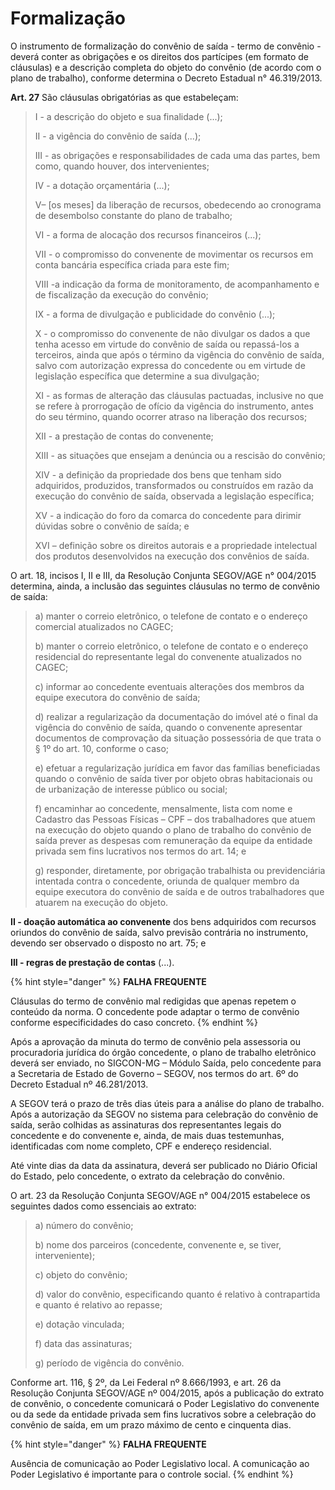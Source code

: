 # Formalização

O instrumento de formalização do convênio de saída - termo de convênio - deverá conter as obrigações e os direitos dos partícipes (em formato de cláusulas) e a descrição completa do objeto do convênio (de acordo com o plano de trabalho), conforme determina o Decreto Estadual n° 46.319/2013.

**Art. 27** São cláusulas obrigatórias as que estabeleçam:

> I - a descrição do objeto e sua finalidade (...);&#x20;
>
> II - a vigência do convênio de saída (...);&#x20;
>
> III - as obrigações e responsabilidades de cada uma das partes, bem como, quando houver, dos intervenientes;&#x20;
>
> IV - a dotação orçamentária (...);&#x20;
>
> V– \[os meses] da liberação de recursos, obedecendo ao cronograma de desembolso constante do plano de trabalho;&#x20;
>
> VI - a forma de alocação dos recursos financeiros (...);&#x20;
>
> VII - o compromisso do convenente de movimentar os recursos em conta bancária específica criada para este fim;&#x20;
>
> VIII -a indicação da forma de monitoramento, de acompanhamento e de fiscalização da execução do convênio;&#x20;
>
> IX - a forma de divulgação e publicidade do convênio (...);&#x20;
>
> X - o compromisso do convenente de não divulgar os dados a que tenha acesso em virtude do convênio de saída ou repassá-los a terceiros, ainda que após o término da vigência do convênio de saída, salvo com autorização expressa do concedente ou em virtude de legislação específica que determine a sua divulgação;&#x20;
>
> XI - as formas de alteração das cláusulas pactuadas, inclusive no que se refere à prorrogação de ofício da vigência do instrumento, antes do seu término, quando ocorrer atraso na liberação dos recursos;&#x20;
>
> XII - a prestação de contas do convenente;&#x20;
>
> XIII - as situações que ensejam a denúncia ou a rescisão do convênio;&#x20;
>
> XIV - a definição da propriedade dos bens que tenham sido adquiridos, produzidos, transformados ou construídos em razão da execução do convênio de saída, observada a legislação específica;&#x20;
>
> XV - a indicação do foro da comarca do concedente para dirimir dúvidas sobre o convênio de saída; e&#x20;
>
> XVI – definição sobre os direitos autorais e a propriedade intelectual dos produtos desenvolvidos na execução dos convênios de saída.

O art. 18, incisos I, II e III, da Resolução Conjunta SEGOV/AGE n° 004/2015 determina, ainda, a inclusão das seguintes cláusulas no termo de convênio de saída:

> a) manter o correio eletrônico, o telefone de contato e o endereço comercial atualizados no CAGEC;&#x20;
>
> b) manter o correio eletrônico, o telefone de contato e o endereço residencial do representante legal do convenente atualizados no CAGEC;&#x20;
>
> c) informar ao concedente eventuais alterações dos membros da equipe executora do convênio de saída;&#x20;
>
> d) realizar a regularização da documentação do imóvel até o final da vigência do convênio de saída, quando o convenente apresentar documentos de comprovação da situação possessória de que trata o § 1º do art. 10, conforme o caso;&#x20;
>
> e) efetuar a regularização jurídica em favor das famílias beneficiadas quando o convênio de saída tiver por objeto obras habitacionais ou de urbanização de interesse público ou social;&#x20;
>
> f) encaminhar ao concedente, mensalmente, lista com nome e Cadastro das Pessoas Físicas – CPF – dos trabalhadores que atuem na execução do objeto quando o plano de trabalho do convênio de saída prever as despesas com remuneração da equipe da entidade privada sem fins lucrativos nos termos do art. 14; e&#x20;
>
> g) responder, diretamente, por obrigação trabalhista ou previdenciária intentada contra o concedente, oriunda de qualquer membro da equipe executora do convênio de saída e de outros trabalhadores que atuarem na execução do objeto.

**II - doação automática ao convenente** dos bens adquiridos com recursos oriundos do convênio de saída, salvo previsão contrária no instrumento, devendo ser observado o disposto no art. 75; e&#x20;

**III - regras de prestação de contas** (...).

{% hint style="danger" %}
**FALHA FREQUENTE**

Cláusulas do termo de convênio mal redigidas que apenas repetem o conteúdo da norma. O concedente pode adaptar o termo de convênio conforme especificidades do caso concreto.
{% endhint %}

Após a aprovação da minuta do termo de convênio pela assessoria ou procuradoria jurídica do órgão concedente, o plano de trabalho eletrônico deverá ser enviado, no SIGCON-MG – Módulo Saída, pelo concedente para a Secretaria de Estado de Governo – SEGOV, nos termos do art. 6º do Decreto Estadual nº 46.281/2013.

A SEGOV terá o prazo de três dias úteis para a análise do plano de trabalho. Após a autorização da SEGOV no sistema para celebração do convênio de saída, serão colhidas as assinaturas dos representantes legais do concedente e do convenente e, ainda, de mais duas testemunhas, identificadas com nome completo, CPF e endereço residencial.

Até vinte dias da data da assinatura, deverá ser publicado no Diário Oficial do Estado, pelo concedente, o extrato da celebração do convênio.

O art. 23 da Resolução Conjunta SEGOV/AGE n° 004/2015 estabelece os seguintes dados como essenciais ao extrato:

> a) número do convênio;&#x20;
>
> b) nome dos parceiros (concedente, convenente e, se tiver, interveniente);&#x20;
>
> c) objeto do convênio;&#x20;
>
> d) valor do convênio, especificando quanto é relativo à contrapartida e quanto é relativo ao repasse;&#x20;
>
> e) dotação vinculada;&#x20;
>
> f) data das assinaturas;&#x20;
>
> g) período de vigência do convênio.

Conforme art. 116, § 2º, da Lei Federal nº 8.666/1993, e art. 26 da Resolução Conjunta SEGOV/AGE nº 004/2015, após a publicação do extrato de convênio, o concedente comunicará o Poder Legislativo do convenente ou da sede da entidade privada sem fins lucrativos sobre a celebração do convênio de saída, em um prazo máximo de cento e cinquenta dias.

{% hint style="danger" %}
**FALHA FREQUENTE**

Ausência de comunicação ao Poder Legislativo local. A comunicação ao Poder Legislativo é importante para o controle social.
{% endhint %}

